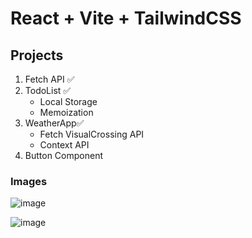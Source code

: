 # React + Vite + TailwindCSS

## Projects
1. Fetch API ✅
2. TodoList ✅
   - Local Storage
   - Memoization
3. WeatherApp✅
   - Fetch VisualCrossing API 
   - Context API
4. Button Component


### Images
![image](https://github.com/taneruzum/PatikaDevReact/assets/138700373/1208239a-6342-4d6e-a785-c3ad24e4f4b9)

![image](https://github.com/taneruzum/PatikaDevReact/assets/138700373/7be0748c-1390-48d2-9702-743bd600acbf)
